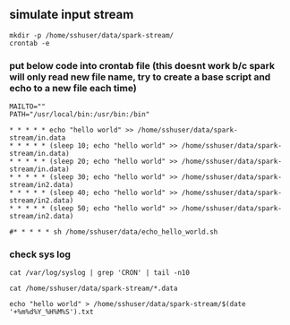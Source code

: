 
## simulate input stream 
```
mkdir -p /home/sshuser/data/spark-stream/
crontab -e 
```
### put below code into crontab file (this doesnt work b/c spark will only read new file name, try to create a base script and echo to a new file each time)
```
MAILTO=""
PATH="/usr/local/bin:/usr/bin:/bin"

* * * * * echo "hello world" >> /home/sshuser/data/spark-stream/in.data
* * * * * (sleep 10; echo "hello world" >> /home/sshuser/data/spark-stream/in.data)
* * * * * (sleep 20; echo "hello world" >> /home/sshuser/data/spark-stream/in.data)
* * * * * (sleep 30; echo "hello world" >> /home/sshuser/data/spark-stream/in2.data)
* * * * * (sleep 40; echo "hello world" >> /home/sshuser/data/spark-stream/in2.data)
* * * * * (sleep 50; echo "hello world" >> /home/sshuser/data/spark-stream/in2.data)

#* * * * * sh /home/sshuser/data/echo_hello_world.sh
```
### check sys log
```
cat /var/log/syslog | grep 'CRON' | tail -n10

cat /home/sshuser/data/spark-stream/*.data

echo "hello world" > /home/sshuser/data/spark-stream/$(date '+%m%d%Y_%H%M%S').txt
```
